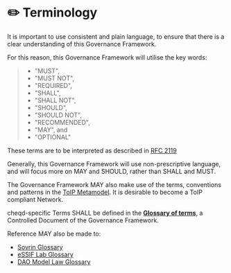 # ✏️ Terminology

It is important to use consistent and plain language, to ensure that there is a clear understanding of this Governance Framework.

For this reason, this Governance Framework will utilise the key words:

> * "MUST",
> * "MUST NOT",
> * "REQUIRED",
> * "SHALL",
> * "SHALL NOT",
> * "SHOULD",
> * "SHOULD NOT",
> * "RECOMMENDED",
> * "MAY", and
> * "OPTIONAL"

These terms are to be interpreted as described in [RFC 2119](https://datatracker.ietf.org/doc/html/rfc2119)

Generally, this Governance Framework will use non-prescriptive language, and will focus more on MAY and SHOULD, rather than SHALL and MUST.

The Governance Framework MAY also make use of the terms, conventions and patterns in the [ToIP Metamodel](https://wiki.trustoverip.org/display/HOME/ToIP+Governance+Metamodel+Specification). It is desirable to become a ToIP compliant Network.

cheqd-specific Terms SHALL be defined in the [**Glossary of terms**](glossary.md), a Controlled Document of the Governance Framework.

Reference MAY also be made to:

* [Sovrin Glossary](https://docs.google.com/document/d/1gfIz5TT0cNp2kxGMLFXr19x1uoZsruUe\_0glHst2fZ8/edit)
* [eSSIF Lab Glossary](https://essif-lab.pages.grnet.gr/framework/docs/essifLab-glossary)
* [DAO Model Law Glossary](https://www.lextechinstitute.ch/wp-content/uploads/2021/06/DAO-Model-Law.pdf)
